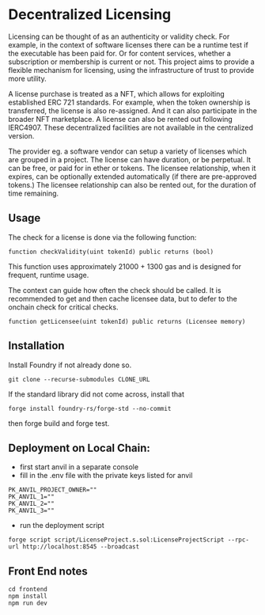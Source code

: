# Decentralized Licensing 

Licensing can be thought of as an authenticity or validity check. For example, in the context of software licenses there can be a runtime test if the executable has been paid for. Or for content services, whether a subscription or membership is current or not. This project aims to provide a flexible mechanism for licensing, using the infrastructure of trust to provide more utility.

A license purchase is treated as a NFT, which allows for exploiting established ERC 721 standards. For example, when the token ownership is transferred, the license is also re-assigned. And it can also participate in the broader NFT marketplace. A license can also be rented out following IERC4907. These decentralized facilities are not available in the centralized version.

The provider eg. a software vendor can setup a variety of licenses which are grouped in a project. The license can have duration, or be perpetual. It can be free, or paid for in ether or tokens. The licensee relationship, when it expires, can be optionally extended automatically (if there are pre-approved tokens.) The licensee relationship can also be rented out, for the duration of time remaining.

<!-- In the future:
- we can make an api to access
- demonstrate use on mainnet, eg, to restrict access to a Flashloan script
- make it easier to manage a batch of licenses
- have the NFTs be on OpenSea
- identify projects that could make use of these contracts, maybe valist.io
- analytics with the Graph
 -->
## Usage

The check for a license is done via the following function:

```solidity
function checkValidity(uint tokenId) public returns (bool)
```

This function uses approximately 21000 + 1300 gas and is designed for frequent, runtime usage. 

The context can guide how often the check should be called. It is recommended to get and then cache licensee data, but to defer to the onchain check for critical checks.

```solidity
function getLicensee(uint tokenId) public returns (Licensee memory)
```


## Installation

Install Foundry if not already done so.

```
git clone --recurse-submodules CLONE_URL
```

If the standard library did not come across, install that
```
forge install foundry-rs/forge-std --no-commit
```

then forge build and forge test.


## Deployment on Local Chain:

- first start anvil in a separate console
- fill in the .env file with the private keys listed for anvil
```
PK_ANVIL_PROJECT_OWNER=""
PK_ANVIL_1=""
PK_ANVIL_2=""
PK_ANVIL_3=""
```

- run the deployment script
```
forge script script/LicenseProject.s.sol:LicenseProjectScript --rpc-url http://localhost:8545 --broadcast
```

## Front End notes

```
cd frontend
npm install
npm run dev
```
